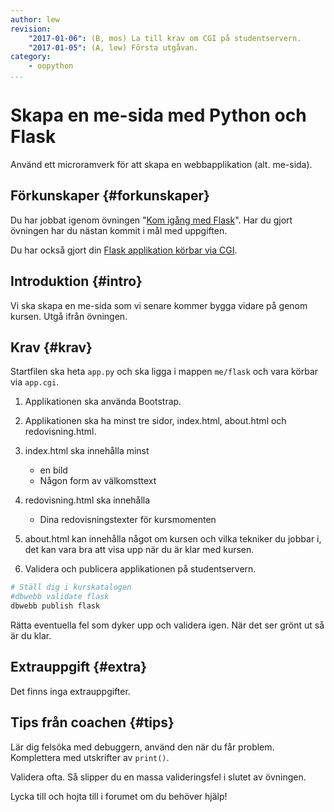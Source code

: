 ```yaml
---
author: lew
revision:
    "2017-01-06": (B, mos) La till krav om CGI på studentservern.
    "2017-01-05": (A, lew) Första utgåvan.
category:
    - oopython
...
```

Skapa en me-sida med Python och Flask
===================================

Använd ett microramverk för att skapa en webbapplikation (alt. me-sida).

<!--more-->


Förkunskaper {#forkunskaper}
-----------------------

Du har jobbat igenom övningen "[Kom igång med Flask](kunskap/kom-igang-med-flask)". Har du gjort övningen har du nästan kommit i mål med uppgiften.

Du har också gjort din [Flask applikation körbar via CGI](coachen/flask-som-cgi-script).



Introduktion {#intro}
-----------------------

Vi ska skapa en me-sida som vi senare kommer bygga vidare på genom kursen. Utgå ifrån övningen.



Krav {#krav}
-----------------------

Startfilen ska heta `app.py` och ska ligga i mappen `me/flask` och vara körbar via `app.cgi`.

1. Applikationen ska använda Bootstrap.

2. Applikationen ska ha minst tre sidor, index.html, about.html och redovisning.html.

3. index.html ska innehålla minst
    * en bild
    * Någon form av välkomsttext

4. redovisning.html ska innehålla
    * Dina redovisningstexter för kursmomenten

5. about.html kan innehålla något om kursen och vilka tekniker du jobbar i, det kan vara bra att visa upp när du är klar med kursen.


<!-- 5. Applikationen ska använda port 5000 -->

6. Validera och publicera applikationen på studentservern.

```bash
# Ställ dig i kurskatalogen
#dbwebb validate flask
dbwebb publish flask
```

Rätta eventuella fel som dyker upp och validera igen. När det ser grönt ut så är du klar.



Extrauppgift {#extra}
-----------------------

Det finns inga extrauppgifter.



Tips från coachen {#tips}
-----------------------

Lär dig felsöka med debuggern, använd den när du får problem. Komplettera med utskrifter av `print()`.

Validera ofta. Så slipper du en massa valideringsfel i slutet av övningen.

Lycka till och hojta till i forumet om du behöver hjälp!
